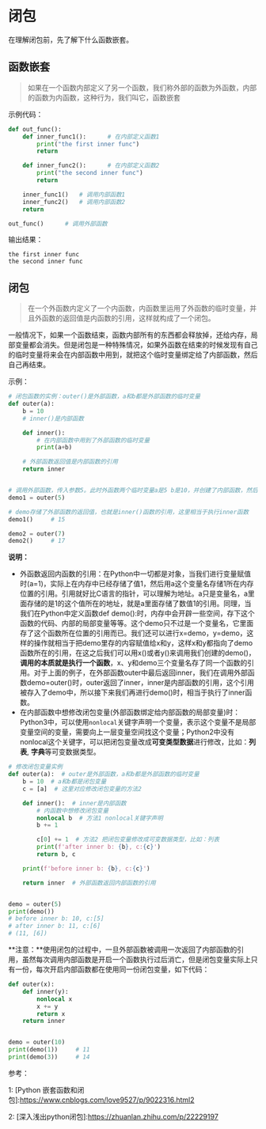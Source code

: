 # 闭包
在理解闭包前，先了解下什么函数嵌套。

## 函数嵌套

> 如果在一个函数内部定义了另一个函数，我们称外部的函数为外函数，内部的函数为内函数，这种行为，我们叫它，函数嵌套

示例代码：

```python
def out_func():
    def inner_func1():      # 在内部定义函数1
        print("the first inner func")
        return

    def inner_func2():      # 在内部定义函数2
        print("the second inner func")
        return

    inner_func1()   # 调用内部函数1
    inner_func2()   # 调用内部函数2
    return

out_func()      # 调用外部函数
```

输出结果：

```
the first inner func
the second inner func
```

## 闭包

>在一个外函数内定义了一个内函数，内函数里运用了外函数的临时变量，并且外函数的返回值是内函数的引用，这样就构成了一个闭包。

一般情况下，如果一个函数结束，函数内部所有的东西都会释放掉，还给内存，局部变量都会消失。但是闭包是一种特殊情况，如果外函数在结束的时候发现有自己的临时变量将来会在内部函数中用到，就把这个临时变量绑定给了内部函数，然后自己再结束。

示例：

```python
# 闭包函数的实例：outer()是外部函数，a和b都是外部函数的临时变量
def outer(a):
    b = 10
    # inner()是内部函数

    def inner():
        # 在内部函数中用到了外部函数的临时变量
        print(a+b)

    # 外部函数返回值是内部函数的引用
    return inner


# 调用外部函数，传入参数5。此时外函数两个临时变量a是5 b是10，并创建了内部函数，然后把内部函数的引用返回给了demo进行存储，外部函数结束的时候发现内部函数将会调用到自己的临时变量，这两个临时变量就不会释放，会绑定给这个内部函数
demo1 = outer(5)

# demo存储了外部函数的返回值，也就是inner()函数的引用，这里相当于执行inner函数
demo1()     # 15

demo2 = outer(7)
demo2()     # 17
```

**说明：**

- 外函数返回内函数的引用：在Python中一切都是对象，当我们进行变量赋值时(a=1)，实际上在内存中已经存储了值1，然后用a这个变量名存储1所在内存位置的引用。引用就好比C语言的指针，可以理解为地址。a只是变量名，a里面存储的是1的这个值所在的地址，就是a里面存储了数值1的引用。同理，当我们在Python中定义函数def demo():时，内存中会开辟一些空间，存下这个函数的代码、内部的局部变量等等。这个demo只不过是一个变量名，它里面存了这个函数所在位置的引用而已。我们还可以进行x=demo，y=demo，这样的操作就相当于把demo里存的内容赋值给x和y，这样x和y都指向了demo函数所在的引用，在这之后我们可以用x()或者y()来调用我们创建的demo()，**调用的本质就是执行一个函数**，x、y和demo三个变量名存了同一个函数的引用。对于上面的例子，在外部函数outer中最后返回inner，我们在调用外部函数demo=outer()时，outer返回了inner，inner是内部函数的引用，这个引用被存入了demo中，所以接下来我们再进行demo()时，相当于执行了inner函数。
- 在内部函数中想修改闭包变量(外部函数绑定给内部函数的局部变量)时：Python3中，可以使用`nonlocal`关键字声明一个变量，表示这个变量不是局部变量空间的变量，需要向上一层变量空间找这个变量；Python2中没有nonlocal这个关键字，可以把闭包变量改成**可变类型数据**进行修改，比如：**列表**, **字典**等可变数据类型。

```python
# 修改闭包变量实例
def outer(a):  # outer是外部函数，a和b都是外部函数的临时变量
    b = 10  # a和b都是闭包变量
    c = [a]  # 这里对应修改闭包变量的方法2

    def inner():  # inner是内部函数
        # 内函数中想修改闭包变量
        nonlocal b  # 方法1 nonlocal关键字声明
        b += 1

        c[0] += 1  # 方法2 把闭包变量修改成可变数据类型，比如：列表
        print(f'after inner b: {b}, c:{c}')
        return b, c

    print(f'before inner b: {b}, c:{c}')

    return inner  # 外部函数返回内部函数的引用


demo = outer(5)
print(demo())
# before inner b: 10, c:[5]
# after inner b: 11, c:[6]
# (11, [6])
```

**注意：**使用闭包的过程中，一旦外部函数被调用一次返回了内部函数的引用，虽然每次调用内部函数是开启一个函数执行过后消亡，但是闭包变量实际上只有一份，每次开启内部函数都在使用同一份闭包变量，如下代码：

```python
def outer(x):
    def inner(y):
        nonlocal x
        x += y
        return x
    return inner


demo = outer(10)
print(demo(1))     # 11
print(demo(3))     # 14
```

参考：



1: [Python 嵌套函数和闭包]:https://www.cnblogs.com/love9527/p/9022316.html2

2: [深入浅出python闭包]:https://zhuanlan.zhihu.com/p/22229197

